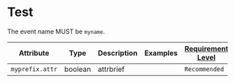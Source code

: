 # Test

<!-- semconv event -->
The event name MUST be `myname`.

| Attribute  | Type | Description  | Examples  | [Requirement Level](https://opentelemetry.io/docs/specs/semconv/general/attribute-requirement-level/) |
|---|---|---|---|---|
| `myprefix.attr` | boolean | attrbrief |  | `Recommended` |
<!-- endsemconv -->
